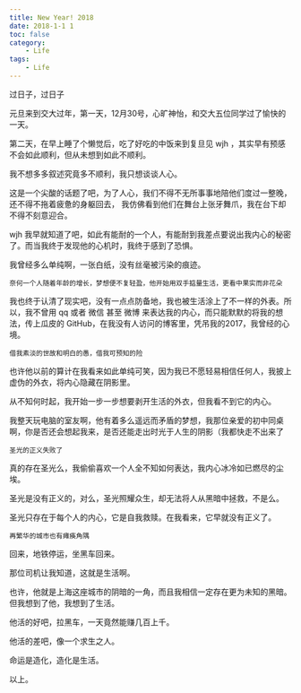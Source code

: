 ```yaml
---
title: New Year! 2018
date: 2018-1-1 1
toc: false
category:
    - Life
tags:
    - Life
---
```

过日子，过日子

<!-- more -->
元旦来到交大过年，第一天，12月30号，心旷神怡，和交大五位同学过了愉快的一天。

第二天，在早上睡了个懒觉后，吃了好吃的中饭来到复旦见 wjh ，其实早有预感不会如此顺利，但从未想到如此不顺利。

我不想多多叙述究竟多不顺利，我只想谈谈人心。

这是一个尖酸的话题了吧，为了人心，我们不得不无所事事地陪他们度过一整晚，还不得不拖着疲惫的身躯回去， 我仿佛看到他们在舞台上张牙舞爪，我在台下却不得不刻意迎合。

wjh 我早就知道了吧，如此有能耐的一个人，有能耐到我差点要说出我内心的秘密了。而当我终于发现他的心机时，我终于感到了恐惧。

我曾经多么单纯啊，一张白纸，没有丝毫被污染的痕迹。

    奈何一个人随着年龄的增长，梦想便不复轻盈，他开始用双手掂量生活，更看中果实而非花朵

我也终于认清了现实吧，没有一点点防备地，我也被生活涂上了不一样的外表。所以，我不曾用 qq 或者 微信 甚至 微博 来表达我的内心，而只能默默的将我的想法，传上瓜皮的 GitHub，在我没有人访问的博客里，凭吊我的2017，我曾经的心境。

    借我素淡的世故和明白的愚，借我可预知的险
    
也许他以前的算计在我看来如此单纯可笑，因为我已不愿轻易相信任何人，我披上虚伪的外衣，将内心隐藏在阴影里。

从不知何时起，我开始一步一步想要剥开生活的外衣，但我看不到它的内心。

我整天玩电脑的室友啊，他有着多么遥远而矛盾的梦想，我那位亲爱的初中同桌啊，你是否还会想起我来，是否还能走出时光于人生的阴影（我都快走不出来了

    圣光的正义失败了
    
真的存在圣光么，我偷偷喜欢一个人全不知如何表达，我内心冰冷如已燃尽的尘埃。

圣光是没有正义的，对么，圣光照耀众生，却无法将人从黑暗中拯救，不是么。

圣光只存在于每个人的内心，它是自我救赎。在我看来，它早就没有正义了。

    再繁华的城市也有瘫痪角隅

回来，地铁停运，坐黑车回来。

那位司机让我知道，这就是生活啊。

也许，他就是上海这座城市的阴暗的一角，而且我相信一定存在更为未知的黑暗。但我想到了他，我想到了生活。

他活的好吧，拉黑车，一天竟然能赚几百上千。

他活的差吧，像一个求生之人。

命运是造化，造化是生活。

以上。
    



